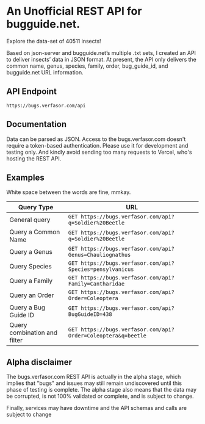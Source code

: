 # An Unofficial REST API for bugguide.net.

Explore the data-set of 40511 insects!

Based on json-server and bugguide.net’s multiple .txt sets, I created an API to deliver insects’ data in JSON format. At present, the API only delivers the common name, genus, species, family, order, bug_guide_id, and bugguide.net URL information.

## API Endpoint

```https://bugs.verfasor.com/api```

## Documentation

Data can be parsed as JSON. Access to the bugs.verfasor.com doesn't require a token-based authentication. Please use it for development and testing only. And kindly avoid sending too many requests to Vercel, who's hosting the REST API.

## Examples

White space between the words are fine, mmkay.

| Query Type  |  URL |
|---|---|
| General query | ```GET https://bugs.verfasor.com/api?q=Soldier%20Beetle``` |
| Query a Common Name  | ```GET https://bugs.verfasor.com/api?q=Soldier%20Beetle``` |
| Query a Genus  | ```GET https://bugs.verfasor.com/api?Genus=Chauliognathus``` |
| Query Species  | ```GET https://bugs.verfasor.com/api?Species=pensylvanicus``` |
| Query a Family  | ```GET https://bugs.verfasor.com/api?Family=Cantharidae``` |
| Query an Order  | ```GET https://bugs.verfasor.com/api?Order=Coleoptera``` |
| Query a Bug Guide ID  | ```GET https://bugs.verfasor.com/api?BugGuideID=438``` |
| Query combination and filter  | ```GET https://bugs.verfasor.com/api?Order=Coleoptera&q=beetle``` |

## Alpha disclaimer

The bugs.verfasor.com REST API is actually in the alpha stage, which implies that "bugs" and issues may still remain undiscovered until this phase of testing is complete. The alpha stage also means that the data may be corrupted, is not 100% validated or complete, and is subject to change.

Finally, services may have downtime and the API schemas and calls are subject to change
